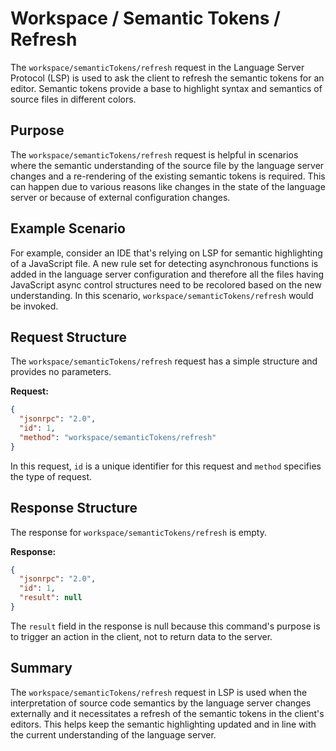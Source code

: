 # Workspace / Semantic Tokens / Refresh

The `workspace/semanticTokens/refresh` request in the Language Server Protocol (LSP) is used to ask the client to refresh the semantic tokens for an editor. Semantic tokens provide a base to highlight syntax and semantics of source files in different colors. 

## Purpose

The `workspace/semanticTokens/refresh` request is helpful in scenarios where the semantic understanding of the source file by the language server changes and a re-rendering of the existing semantic tokens is required. This can happen due to various reasons like changes in the state of the language server or because of external configuration changes.

## Example Scenario

For example, consider an IDE that's relying on LSP for semantic highlighting of a JavaScript file. A new rule set for detecting asynchronous functions is added in the language server configuration and therefore all the files having JavaScript async control structures need to be recolored based on the new understanding. In this scenario, `workspace/semanticTokens/refresh` would be invoked.

## Request Structure

The `workspace/semanticTokens/refresh` request has a simple structure and provides no parameters.

**Request:**

```json
{
  "jsonrpc": "2.0",
  "id": 1,
  "method": "workspace/semanticTokens/refresh"
}
```

In this request, `id` is a unique identifier for this request and `method` specifies the type of request.

## Response Structure

The response for `workspace/semanticTokens/refresh` is empty.

**Response:**

```json
{
  "jsonrpc": "2.0",
  "id": 1,
  "result": null
}
```

The `result` field in the response is null because this command's purpose is to trigger an action in the client, not to return data to the server.

## Summary

The `workspace/semanticTokens/refresh` request in LSP is used when the interpretation of source code semantics by the language server changes externally and it necessitates a refresh of the semantic tokens in the client's editors. This helps keep the semantic highlighting updated and in line with the current understanding of the language server.